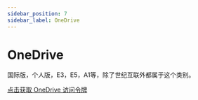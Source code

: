 ```yaml
---
sidebar_position: 7
sidebar_label: OneDrive
---
```


# OneDrive

国际版，个人版，E3，E5，A1等，除了世纪互联外都属于这个类别。

[点击获取 OneDrive 访问令牌](https://zfile.jun6.net/onedrive/china-authorize)
